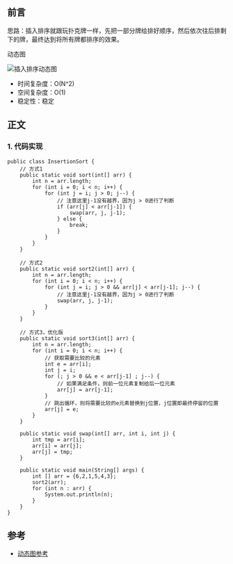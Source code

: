 ## 前言

思路：插入排序就跟玩扑克牌一样，先把一部分牌给排好顺序，然后依次往后排剩下的牌，最终达到将所有牌都排序的效果。

动态图

![插入排序动态图](https://github.com/coderbruis/AlgorithmsInJava/blob/master/notes/pictures/insertionSort.gif)

- 时间复杂度：O(N^2)
- 空间复杂度：O(1)
- 稳定性：稳定

## 正文

### 1. 代码实现

```
public class InsertionSort {
    // 方式1
    public static void sort(int[] arr) {
        int n = arr.length;
        for (int i = 0; i < n; i++) {
            for (int j = i; j > 0; j--) {
                // 注意这里j-1没有越界，因为j > 0进行了判断
                if (arr[j] < arr[j-1]) {
                    swap(arr, j, j-1);
                } else {
                    break;
                }
            }
        }
    }

    // 方式2
    public static void sort2(int[] arr) {
        int n = arr.length;
        for (int i = 0; i < n; i++) {
            for (int j = i; j > 0 && arr[j] < arr[j-1]; j--) {
                // 注意这里j-1没有越界，因为j > 0进行了判断
                swap(arr, j, j-1);
            }
        }
    }

    // 方式3，优化版
    public static void sort3(int[] arr) {
        int n = arr.length;
        for (int i = 0; i < n; i++) {
            // 获取需要比较的元素
            int e = arr[i];
            int j = i;
            for (; j > 0 && e < arr[j-1] ; j--) {
                // 如果满足条件，则前一位元素复制给后一位元素
                arr[j] = arr[j-1];
            }
            // 跳出循环，则将需要比较的e元素替换到j位置，j位置即最终停留的位置
            arr[j] = e;
        }
    }

    public static void swap(int[] arr, int i, int j) {
        int tmp = arr[i];
        arr[i] = arr[j];
        arr[j] = tmp;
    }

    public static void main(String[] args) {
        int [] arr = {6,2,1,5,4,3};
        sort2(arr);
        for (int n : arr) {
            System.out.println(n);
        }
    }
}
```

## 参考

- [动态图参考](https://www.runoob.com/w3cnote/bubble-sort.html)